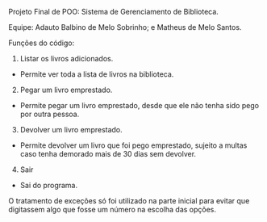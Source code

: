 Projeto Final de POO: Sistema de Gerenciamento de Biblioteca.

Equipe:
Adauto Balbino de Melo Sobrinho; e Matheus de Melo Santos.

Funções do código:

1. Listar os livros adicionados.
- Permite ver toda a lista de livros na biblioteca.
2. Pegar um livro emprestado.
- Permite pegar um livro emprestado, desde que ele não tenha sido pego por outra pessoa.
3. Devolver um livro emprestado.
- Permite devolver um livro que foi pego emprestado, sujeito a multas caso tenha demorado mais de 30 dias sem devolver.
4. Sair
- Sai do programa.

O tratamento de exceções só foi utilizado na parte inicial para evitar que digitassem algo que fosse um número na escolha das opções.
